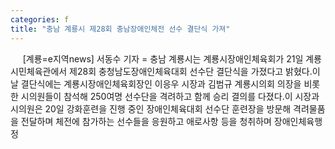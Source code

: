 ```yaml
---
categories: f
title: "충남 계룡시 제28회 충남장애인체전 선수 결단식 가져"
---
```

&nbsp;&nbsp;&nbsp;&nbsp; [계룡=e지역news] 서동수 기자 = 충남 계룡시는 계룡시장애인체육회가 21일 계룡시민체육관에서 제28회 충청남도장애인체육대회 선수단 결단식을 가졌다고 밝혔다.이날 결단식에는 계룡시장애인체육회장인 이응우 시장과 김범규 계룡시의회 의장을 비롯한 시의원들이 참석해 250여명 선수단을 격려하고 함께 승리 결의를 다졌다.이 시장과 시의원은 20일 강화훈련을 진행 중인 장애인체육대회 선수단 훈련장을 방문해 격려물품을 전달하며 체전에 참가하는 선수들을 응원하고 애로사항 등을 청취하며 장애인체육행정